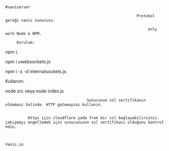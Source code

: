                                                                        #vaniserver

                                                              Protokol gereği vanis sunucusu.

                                                                   only work Node & NPM.

         Kurulum:

npm i,

npm i uwebsockets.js

npm i -z -d internalsockets.js

Kullanım:

node src veya node index.js

                                        Sunucunun ssl sertifikanın olmaması halinde. HTTP gatewayını kullanın.


              Https için cloudflare yada free bir ssl bağlayabilirsiniz. çakışmayı engellemek için sunucunuzun ssl sertifikası olduğunu kontrol edin.


                                                                           Vanis.io




